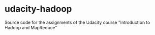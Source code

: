 # udacity-hadoop
Source code for the assignments of the Udacity course "Introduction to Hadoop and MapReduce"
